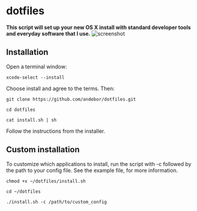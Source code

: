 dotfiles
========
**This script will set up your new OS X install with standard developer tools and everyday software that I use.**
![screenshot](http://i.imgur.com/cPvtSfb.png)

## Installation
Open a terminal window:

```
xcode-select --install
```
Choose install and agree to the terms.
Then:

```
git clone https://github.com/andebor/dotfiles.git 
```

```
cd dotfiles
```

```
cat install.sh | sh
```
Follow the instructions from the installer.

## Custom installation

To customize which applications to install, run the script with -c followed by the path to your config file.
See the example file, for more information.

```
chmod +x ~/dotfiles/install.sh

cd ~/dotfiles

./install.sh -c /path/to/custom_config
```
